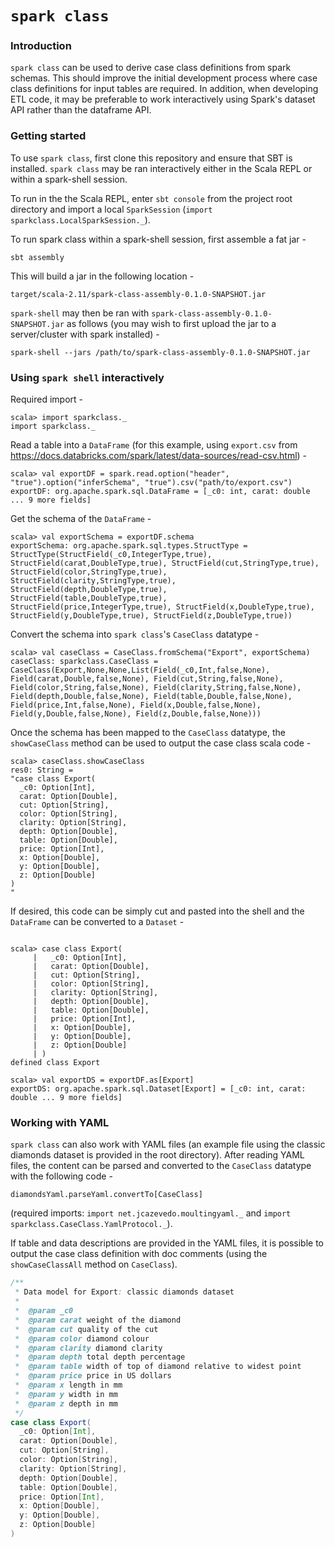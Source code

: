 # `spark class`

### Introduction

`spark class` can be used to derive case class definitions from spark schemas. This should improve the initial development process where case class definitions for input tables are required. In addition, when developing ETL code, it may be preferable to work interactively using Spark's dataset API rather than the dataframe API.

### Getting started

To use `spark class`, first clone this repository and ensure that SBT is installed. `spark class` may be ran interactively either in the Scala REPL or within a spark-shell session.

To run in the the Scala REPL, enter `sbt console` from the project root directory and import a local `SparkSession` (`import sparkclass.LocalSparkSession._`).

To run spark class within a spark-shell session, first assemble a fat jar -

`sbt assembly`

This will build a jar in the following location -

`target/scala-2.11/spark-class-assembly-0.1.0-SNAPSHOT.jar`

`spark-shell` may then be ran with `spark-class-assembly-0.1.0-SNAPSHOT.jar` as follows (you may wish to first upload the jar to a server/cluster with spark installed) -

`spark-shell --jars /path/to/spark-class-assembly-0.1.0-SNAPSHOT.jar`

### Using `spark shell` interactively

Required import -

```
scala> import sparkclass._
import sparkclass._
```

Read a table into a `DataFrame` (for this example, using `export.csv` from https://docs.databricks.com/spark/latest/data-sources/read-csv.html) -

```
scala> val exportDF = spark.read.option("header", "true").option("inferSchema", "true").csv("path/to/export.csv")
exportDF: org.apache.spark.sql.DataFrame = [_c0: int, carat: double ... 9 more fields]
```

Get the schema of the `DataFrame` -

```
scala> val exportSchema = exportDF.schema
exportSchema: org.apache.spark.sql.types.StructType = StructType(StructField(_c0,IntegerType,true), StructField(carat,DoubleType,true), StructField(cut,StringType,true), StructField(color,StringType,true), StructField(clarity,StringType,true), StructField(depth,DoubleType,true), StructField(table,DoubleType,true), StructField(price,IntegerType,true), StructField(x,DoubleType,true), StructField(y,DoubleType,true), StructField(z,DoubleType,true))
```

Convert the schema into `spark class`'s `CaseClass` datatype -

```
scala> val caseClass = CaseClass.fromSchema("Export", exportSchema)
caseClass: sparkclass.CaseClass = CaseClass(Export,None,None,List(Field(_c0,Int,false,None), Field(carat,Double,false,None), Field(cut,String,false,None), Field(color,String,false,None), Field(clarity,String,false,None), Field(depth,Double,false,None), Field(table,Double,false,None), Field(price,Int,false,None), Field(x,Double,false,None), Field(y,Double,false,None), Field(z,Double,false,None)))
```

Once the schema has been mapped to the `CaseClass` datatype, the `showCaseClass` method can be used to output the case class scala code -
```
scala> caseClass.showCaseClass
res0: String =
"case class Export(
  _c0: Option[Int],
  carat: Option[Double],
  cut: Option[String],
  color: Option[String],
  clarity: Option[String],
  depth: Option[Double],
  table: Option[Double],
  price: Option[Int],
  x: Option[Double],
  y: Option[Double],
  z: Option[Double]
)
"
```

If desired, this code can be simply cut and pasted into the shell and the `DataFrame` can be converted to a `Dataset` -
```

scala> case class Export(
     |   _c0: Option[Int],
     |   carat: Option[Double],
     |   cut: Option[String],
     |   color: Option[String],
     |   clarity: Option[String],
     |   depth: Option[Double],
     |   table: Option[Double],
     |   price: Option[Int],
     |   x: Option[Double],
     |   y: Option[Double],
     |   z: Option[Double]
     | )
defined class Export

scala> val exportDS = exportDF.as[Export]
exportDS: org.apache.spark.sql.Dataset[Export] = [_c0: int, carat: double ... 9 more fields]
```

### Working with YAML

`spark class` can also work with YAML files (an example file using the classic diamonds dataset is provided in the root directory). After reading YAML files, the content can be parsed and converted to the `CaseClass` datatype with the following code -

`diamondsYaml.parseYaml.convertTo[CaseClass]`

(required imports: `import net.jcazevedo.moultingyaml._` and  `import sparkclass.CaseClass.YamlProtocol._`).

If table and data descriptions are provided in the YAML files, it is possible to output the case class definition with doc comments (using the `showCaseClassAll` method on `CaseClass`).

```scala
/**
 * Data model for Export: classic diamonds dataset
 *
 *  @param _c0
 *  @param carat weight of the diamond
 *  @param cut quality of the cut
 *  @param color diamond colour
 *  @param clarity diamond clarity
 *  @param depth total depth percentage
 *  @param table width of top of diamond relative to widest point
 *  @param price price in US dollars
 *  @param x length in mm
 *  @param y width in mm
 *  @param z depth in mm
 */
case class Export(
  _c0: Option[Int],
  carat: Option[Double],
  cut: Option[String],
  color: Option[String],
  clarity: Option[String],
  depth: Option[Double],
  table: Option[Double],
  price: Option[Int],
  x: Option[Double],
  y: Option[Double],
  z: Option[Double]
)
```